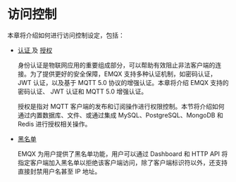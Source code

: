# 访问控制

本章将介绍如何进行访问控制设定，包括：

- [认证 ](./auth.md)及 [授权](./acl.md)

  身份认证是物联网应用的重要组成部分，可以帮助有效阻止非法客户端的连接。为了提供更好的安全保障，EMQX 支持多种认证机制，如密码认证，JWT 认证，以及基于 MQTT 5.0 协议的增强认证。本章将介绍 EMQX 支持的密码认证、 JWT 认证和 MQTT 5.0 增强认证。

  授权是指对 MQTT 客户端的发布和订阅操作进行权限控制。本节将介绍如何通过内置数据库、文件、或通过集成 MySQL、PostgreSQL、MongoDB 和 Redis 进行授权相关操作。

- [黑名单](https://docs.emqx.com/zh/enterprise/v5.0/access-control/blacklist.html)

  EMQX 为用户提供了黑名单功能，用户可以通过 Dashboard 和 HTTP API 将指定客户端加入黑名单以拒绝该客户端访问，除了客户端标识符以外，还支持直接封禁用户名甚至 IP 地址。
